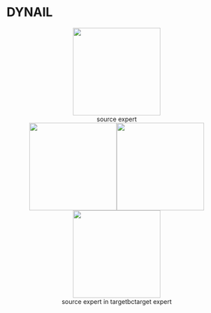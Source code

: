 # DYNAIL

<div align="center">
    <img src="media/source_expert.gif" width="200"/>
    <br/>
    <font>source expert</font>
</div>


<div align="center">
    <img src="media/source_expert_in_target.gif" width="200"/><img src="media/bc.gif" width="200"/><img src="media/target_expert.gif" width="200"/>
    <br/>
    <font>source expert in target</font><font>bc</font><font>target expert </font>
</div>

